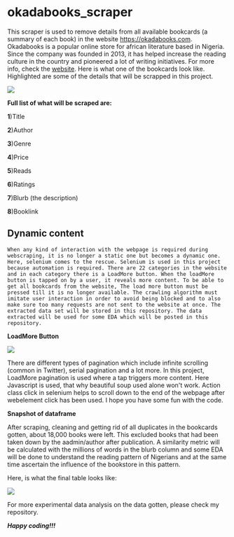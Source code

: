 # okadabooks_scraper
  This scraper is used to remove details from all available bookcards (a summary of each book) in the website https://okadabooks.com. Okadabooks is a popular online store for african literature based in Nigeria. Since the company was founded in 2013, it has helped increase the reading culture in the country and pioneered a lot of writing initiatives. For more info, check the [website](https://okadabooks.com.). 
  Here is what one of the bookcards look like. Highlighted are some of the details that will be scrapped in this project.

   ![](https://github.com/EdidiongEsu/okadabooks_scraper/blob/master/okadabooks_pictures/Capture.PNG)
            
**Full list of what will be scraped are:**

  **1**)Title
  
  **2**)Author
  
  **3**)Genre
  
  **4**)Price
  
  **5**)Reads
  
  **6**)Ratings
  
  **7**)Blurb (the description)
  
  **8**)Booklink
  
  ## Dynamic content
    When any kind of interaction with the webpage is required during webscraping, it is no longer a static one but becomes a dynamic one. Here, selenium comes to the rescue. Selenium is used in this project because automation is required. There are 22 categories in the website and in each category there is a LoadMore button. When the loadMore button is tapped on by a user, it reveals more content. To be able to get all bookcards from the website, The load more button must be pressed till it is no longer available. The crawling algorithm must imitate user interaction in order to avoid being blocked and to also make sure too many requests are not sent to the website at once. The extracted data set will be stored in this repository. The data extracted will be used for some EDA which will be posted in this repository.
 
 **LoadMore Button**
  
  ![](https://github.com/EdidiongEsu/okadabooks_scraper/blob/master/okadabooks_pictures/load_more%20button.PNG)
  
  There are different types of pagination which include infinite scrolling (common in Twitter), serial pagination and a lot more. In this project, LoadMore pagination is used where a tap triggers more content. Here Javascript is used, that why beautiful soup used alone won't work. Action class click in selenium helps to scroll down to the end of the webpage after webelement click has been used. I hope you have some fun with the code.
  
  **Snapshot of dataframe**
  
  After scraping, cleaning and getting rid of all duplicates in the bookcards gotten, about 18,000 books were left. This excluded books that had been taken down by the aadmin/author after publication. A similarity metric will be calculated with the millions of words in the blurb column and some EDA will be done to understand the reading pattern of Nigerians and at the same time ascertain the influence of the bookstore in this pattern.
  
Here, is what the final table looks like:

![](https://github.com/EdidiongEsu/okadabooks_scraper/blob/master/okadabooks_pictures/dataframe%20table.PNG)

For more experimental data analysis on the data gotten, please check my repository.

 
 ***Happy coding!!!***
